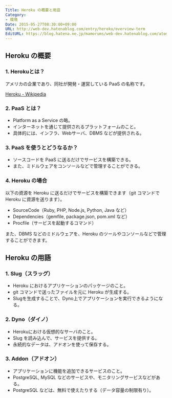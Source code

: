 ```yaml
---
Title: Heroku の概要と用語
Category:
- 環境
Date: 2015-05-27T08:30:00+09:00
URL: http://web-dev.hatenablog.com/entry/heroku/overview-term
EditURL: https://blog.hatena.ne.jp/mamorums/web-dev.hatenablog.com/atom/entry/10328749687179197753
---
```


## Heroku の概要
### 1. Herokuとは？
アメリカの企業であり、同社が開発・運営している PaaS の名称です。

[Heroku - Wikipedia](https://ja.wikipedia.org/wiki/Heroku)


### 2. PaaS とは？
- Platform as a Service の略。
- インターネットを通じて提供されるプラットフォームのこと。
- 具体的には、インフラ、Webサーバ、DBMS などが提供される。


### 3. PaaS を使うとどうなるか？
- ソースコードを PaaS に送るだけでサービスを構築できる。
- また、ミドルウェアをコンソールなどで管理することができる。


### 4. Heroku の場合
以下の資源を Heroku に送るだけでサービスを構築できます（git コマンドで Heroku に資源を送ります）。

- SourceCode（Ruby, PHP, Node.js, Python, Java など）
- Dependencies（gemfile, package.json, pom.xml など）
- Procfile（サービスを起動するコマンド）

また、DBMS などのミドルウェアを、Heroku のツールやコンソールなどで管理することができます。


## Heroku の用語
### 1. Slug（スラッグ）
- Heroku におけるアプリケーションのパッケージのこと。
- git コマンドで送ったファイルを元に Heroku が生成する。
- Slugを生成することで、Dyno上でアプリケーションを実行できるようになる。


### 2. Dyno（ダイノ）
- Herokuにおける仮想的なサーバのこと。
- Slug を読み込んで、サービスを提供する。
- 永続的なデータは、アドオンを使って保存する。


### 3. Addon（アドオン）
- アプリケーションに機能を追加できるサービスのこと。
- PostgreSQL, MySQL などのサービスや、モニタリングサービスなどがある。
- PostgreSQL などは、無料で使えたりする（データ容量の制限有り）。
